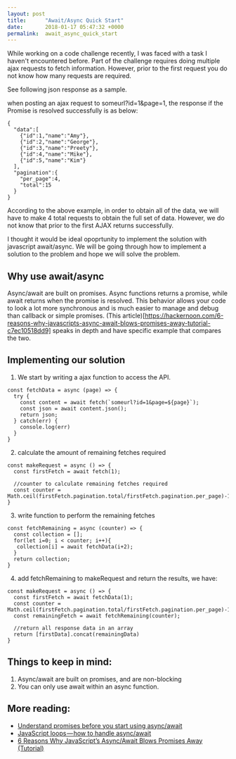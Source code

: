 ```yaml
---
layout: post
title:      "Await/Async Quick Start"
date:       2018-01-17 05:47:32 +0000
permalink:  await_async_quick_start
---
```



While working on a code challenge recently, I was faced with a task I haven't encountered before. Part of the challenge requires doing multiple ajax requests to fetch information. However, prior to the first request you do not know how many requests are required.

See following json response as a sample.

when posting an ajax request to someurl?id=1&page=1, the response if the Promise is resolved successfully is as below:
```
{
  "data":[
    {"id":1,"name":"Amy"},
    {"id":2,"name":"George"},
    {"id":3,"name":"Preety"},
    {"id":4,"name":"Mike"},
    {"id":5,"name":"Kim"}
  ],
  "pagination":{
    "per_page":4,
    "total":15
  }
}
```

According to the above example, in order to obtain all of the data, we will have to make 4 total requests to obtain the full set of data. However, we do not know that prior to the first AJAX returns successfully.

I thought it would be ideal opoprtunity to implement the solution with javascript await/async. We will be going through how to implement a solution to the problem and hope we will solve the problem.

## Why use await/async
Async/await are built on promises. Async functions returns a promise, while await returns when the promise is resolved. This behavior allows your code to look a lot more synchronous and is much easier to manage and debug than callback or simple promises. (This article)[https://hackernoon.com/6-reasons-why-javascripts-async-await-blows-promises-away-tutorial-c7ec10518dd9] speaks in depth and have specific example that compares the two.

## Implementing our solution

1. We start by writing a ajax function to access the API.

```
const fetchData = async (page) => {
  try {
    const content = await fetch(`someurl?id=1&page=${page}`);
    const json = await content.json();
    return json;
  } catch(err) {
    console.log(err)
  }
}

```

2. calculate the amount of remaining fetches required

```
const makeRequest = async () => {
  const firstFetch = await fetch(1);

  //counter to calculate remaining fetches required
  const counter = Math.ceil(firstFetch.pagination.total/firstFetch.pagination.per_page)-1;
}
```

3. write function to perform the remaining fetches
```
const fetchRemaining = async (counter) => {
  const collection = [];
  for(let i=0; i < counter; i++){
   collection[i] = await fetchData(i+2);
  }
  return collection;
}
```

4. add fetchRemaining to makeRequest and return the results, we have:

```
const makeRequest = async () => {
  const firstFetch = await fetchData(1);
  const counter = Math.ceil(firstFetch.pagination.total/firstFetch.pagination.per_page)-1;
  const remainingFetch = await fetchRemaining(counter);

  //return all response data in an array
  return [firstData].concat(remainingData)
}
```

## Things to keep in mind: 
1. Async/await are built on promises, and are non-blocking
2. You can only use await within an async function.


## More reading:
* [Understand promises before you start using async/await](https://medium.com/@bluepnume/learn-about-promises-before-you-start-using-async-await-eb148164a9c8)
* [JavaScript loops — how to handle async/await](https://blog.lavrton.com/javascript-loops-how-to-handle-async-await-6252dd3c795)
* [6 Reasons Why JavaScript’s Async/Await Blows Promises Away (Tutorial)](https://hackernoon.com/6-reasons-why-javascripts-async-await-blows-promises-away-tutorial-c7ec10518dd9)
